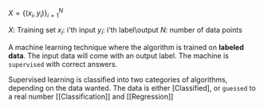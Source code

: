 
$X = \{ (x_i, y_i)\}_{i=1}^{N}$

$X:$ Training set
$x_i:$ i'th input
$y_i:$ i'th label\output
$N:$ number of data points

A machine learning technique where the algorithm is trained on **labeled data**. The input data will come with an output label. The machine is `supervised` with correct answers.

Supervised learning is classified into two categories of algorithms, depending on the data wanted. The data is either [Classified], or `guessed` to a real number  [[Classification]] and [[Regression]]
